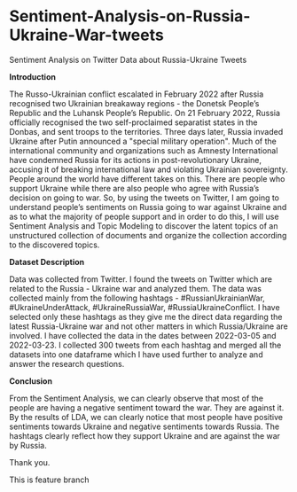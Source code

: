 # Sentiment-Analysis-on-Russia-Ukraine-War-tweets
Sentiment Analysis on Twitter Data about Russia-Ukraine Tweets

**Introduction**

The Russo-Ukrainian conflict escalated in February 2022 after Russia recognised two Ukrainian breakaway regions - the Donetsk People’s Republic and the Luhansk People’s Republic. On 21 February 2022, Russia officially recognised the two self-proclaimed separatist states in the Donbas, and sent troops to the territories. Three days later, Russia invaded Ukraine after Putin announced a "special military operation". Much of the international community and organizations such as Amnesty International have condemned Russia for its actions in post-revolutionary Ukraine, accusing it of breaking international law and violating Ukrainian sovereignty.  
People around the world have different takes on this. There are people who support Ukraine while there are also people who agree with Russia’s decision on going to war. So, by using the tweets on Twitter, I am going to understand people’s sentiments on Russia going to war against Ukraine and as to what the majority of people support and in order to do this, I will use Sentiment Analysis and Topic Modeling to discover the latent topics of an unstructured collection of documents and organize the collection according to the discovered topics.

**Dataset Description**

Data was collected from Twitter. I found the tweets on Twitter which are related to the Russia - Ukraine war and analyzed them. The data was collected mainly from the following hashtags - #RussianUkrainianWar, #UkraineUnderAttaсk, #UkraineRussiaWar, #RussiaUkraineConflict. I have selected only these hashtags as they give me the direct data regarding the latest Russia-Ukraine war and not other matters in which Russia/Ukraine are involved. I have collected the data in the dates between 2022-03-05 and 2022-03-23. I collected 300 tweets from each hashtag and merged all the datasets into one dataframe which I have used further to analyze and answer the research questions. 

**Conclusion**

From the Sentiment Analysis, we can clearly observe that most of the people are having a negative sentiment toward the war. They are against it.  By the results of LDA, we can clearly notice that most people have positive sentiments towards Ukraine and negative sentiments towards Russia. The hashtags clearly reflect how they support Ukraine and are against the war by Russia.

Thank you.

This is feature branch


